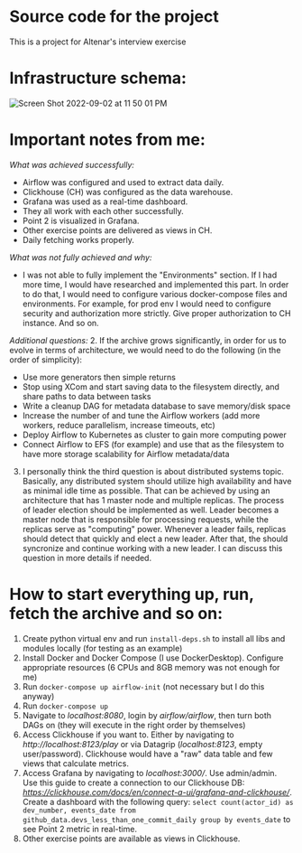 # Source code for the project

This is a project for Altenar's interview exercise

# Infrastructure schema: 

![Screen Shot 2022-09-02 at 11 50 01 PM](https://user-images.githubusercontent.com/49573287/188233434-19f14206-cc6b-4ddb-961c-2273b33035af.png)

# Important notes from me:

_What was achieved successfully:_
- Airflow was configured and used to extract data daily.
- Clickhouse (CH) was configured as the data warehouse.
- Grafana was used as a real-time dashboard.
- They all work with each other successfully.
- Point 2 is visualized in Grafana.
- Other exercise points are delivered as views in CH.
- Daily fetching works properly.

_What was not fully achieved and why:_
- I was not able to fully implement the "Environments" section. If I had more time, I would have researched and implemented this part. In order to do that, I would need to configure various docker-compose files and environments. For example, for prod env I would need to configure security and authorization more strictly. Give proper authorization to CH instance. And so on.

_Additional questions:_
2. If the archive grows significantly, in order for us to evolve in terms of architecture, we would need to do the following (in the order of simplicity):
  - Use more generators then simple returns
  - Stop using XCom and start saving data to the filesystem directly, and share paths to data between tasks
  - Write a cleanup DAG for metadata database to save memory/disk space
  - Increase the number of and tune the Airflow workers (add more workers, reduce parallelism, increase timeouts, etc)
  - Deploy Airflow to Kubernetes as cluster to gain more computing power
  - Connect Airflow to EFS (for example) and use that as the filesystem to have more storage scalability for Airflow metadata/data
3. I personally think the third question is about distributed systems topic. Basically, any distributed system should utilize high availability and have as minimal idle time as possible. That can be achieved by using an architecture that has 1 master node and multiple replicas. The process of leader election should be implemented as well. Leader becomes a master node that is responsible for processing requests, while the replicas serve as "computing" power. Whenever a leader fails, replicas should detect that quickly and elect a new leader. After that, the should syncronize and continue working with a new leader. I can discuss this question in more details if needed.

# How to start everything up, run, fetch the archive and so on:

1. Create python virtual env and run `install-deps.sh` to install all libs and modules locally (for testing as an example)
2. Install Docker and Docker Compose (I use DockerDesktop). Configure appropriate resources (6 CPUs and 8GB memory was not enough for me)
3. Run `docker-compose up airflow-init` (not necessary but I do this anyway)
4. Run `docker-compose up`
5. Navigate to *localhost:8080*, login by *airflow/airflow*, then turn both DAGs on (they will execute in the right order by themselves)
6. Access Clickhouse if you want to. Either by navigating to *http://localhost:8123/play* or via Datagrip (*localhost:8123*, empty user/password). Clickhouse would have a "raw" data table and few views that calculate metrics.
7. Access Grafana by navigating to *localhost:3000/*. Use admin/admin. Use this guide to create a connection to our Clickhouse DB: _https://clickhouse.com/docs/en/connect-a-ui/grafana-and-clickhouse/_. Create a dashboard with the following query:
`select count(actor_id) as dev_number, events_date from github_data.devs_less_than_one_commit_daily
group by events_date` to see Point 2 metric in real-time.
8. Other exercise points are available as views in Clickhouse.

